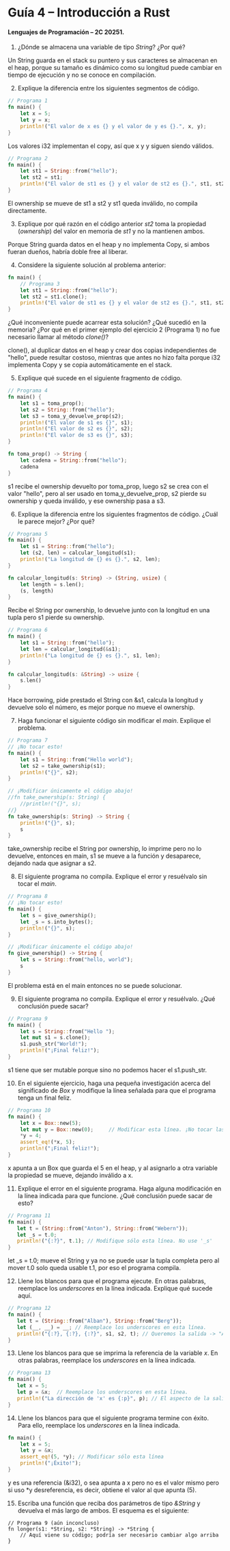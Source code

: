 # Guía 4 – Introducción a Rust 

#### Lenguajes de Programación – 2C 20251. 

1. ¿Dónde se almacena una variable de tipo _String_? ¿Por qué?

Un String guarda en el stack su puntero y sus caracteres se almacenan en el heap, porque su tamaño es dinámico como su longitud puede cambiar en tiempo de ejecución y no se conoce en compilación.

2. Explique la diferencia entre los siguientes segmentos de código. 
```rust
// Programa 1
fn main() {
    let x = 5;
    let y = x;
    println!("El valor de x es {} y el valor de y es {}.", x, y);
}
```
Los valores i32 implementan el copy, así que x y y siguen siendo válidos.

```rust
// Programa 2
fn main() {
    let st1 = String::from("hello");
    let st2 = st1;
    println!("El valor de st1 es {} y el valor de st2 es {}.", st1, st2);
}
```
El ownership se mueve de st1 a st2 y st1 queda inválido, no compila directamente.

3. Explique por qué razón en el código anterior _st2_ toma la propiedad (_ownership_) del valor en memoria de _st1_ y no la mantienen ambos. 

Porque String guarda datos en el heap y no implementa Copy, si ambos fueran dueños, habría doble free al liberar.

4. Considere la siguiente solución al problema anterior: 
```rust
fn main() {
    // Programa 3
    let st1 = String::from("hello");
    let st2 = st1.clone();
    println!("El valor de st1 es {} y el valor de st2 es {}.", st1, st2);
}
```
¿Qué inconveniente puede acarrear esta solución? ¿Qué sucedió en la memoria? ¿Por qué en el primer ejemplo del ejercicio 2 (Programa 1) no fue necesario llamar al método _clone()_?

clone(), al duplicar datos en el heap y crear dos copias independientes de "hello", puede resultar costoso, mientras que antes no hizo falta porque i32 implementa Copy y se copia automáticamente en el stack.

5. Explique qué sucede en el siguiente fragmento de código. 
```rust
// Programa 4
fn main() {
    let s1 = toma_prop();
    let s2 = String::from("hello");
    let s3 = toma_y_devuelve_prop(s2);
    println!("El valor de s1 es {}", s1);
    println!("El valor de s2 es {}", s2);
    println!("El valor de s3 es {}", s3);
} 

fn toma_prop() -> String {
    let cadena = String::from("hello");
    cadena
}
```
s1 recibe el ownership devuelto por toma_prop, luego s2 se crea con el valor "hello", pero al ser usado en toma_y_devuelve_prop, s2 pierde su ownership y queda inválido, y ese ownership pasa a s3.

6. Explique la diferencia entre los siguientes fragmentos de código. ¿Cuál le parece mejor? ¿Por qué?
```rust
// Programa 5
fn main() {
    let s1 = String::from("hello");
    let (s2, len) = calcular_longitud(s1);
    println!("La longitud de {} es {}.", s2, len);
}

fn calcular_longitud(s: String) -> (String, usize) {
    let length = s.len(); 
    (s, length)
}
```
Recibe el String por ownership, lo devuelve junto con la longitud en una tupla pero s1 pierde su ownership.

```rust
// Programa 6
fn main() {
    let s1 = String::from("hello");
    let len = calcular_longitud(&s1);
    println!("La longitud de {} es {}.", s1, len);
}

fn calcular_longitud(s: &String) -> usize {
    s.len()
}
```
Hace borrowing, pide prestado el String con &s1, calcula la longitud y devuelve solo el número, es mejor porque no mueve el ownership.

7. Haga funcionar el siguiente código sin modificar el _main_. Explique el problema. 
```rust
// Programa 7 
// ¡No tocar esto!
fn main() {
    let s1 = String::from("Hello world");
    let s2 = take_ownership(s1);
    println!("{}", s2);
}

// ¡Modificar únicamente el código abajo!
//fn take_ownership(s: String) {
    //println!("{}", s);
//}
fn take_ownership(s: String) -> String {
    println!("{}", s);
    s
}

```
take_ownership recibe el String por ownership, lo imprime pero no lo devuelve, entonces en main, s1 se mueve a la función y desaparece, dejando nada que asignar a s2.

8. El siguiente programa no compila. Explique el error y resuélvalo sin tocar el _main_. 
```rust
// Programa 8
// ¡No tocar esto!
fn main() {
    let s = give_ownership();
    let _s = s.into_bytes(); 
    println!("{}", s);
}

// ¡Modificar únicamente el código abajo!
fn give_ownership() -> String {
    let s = String::from("hello, world");
    s
}
```
El problema está en el main entonces no se puede solucionar.

9. El siguiente programa no compila. Explique el error y resuélvalo. ¿Qué conclusión puede sacar?
```rust
// Programa 9
fn main() {
    let s = String::from("Hello ");   
    let mut s1 = s.clone();
    s1.push_str("World!");
    println!("¡Final feliz!");
}

```

s1 tiene que ser mutable porque sino no podemos hacer el s1.push_str.

10. En el siguiente ejercicio, haga una pequeña investigación acerca del significado de _Box_ y modifique la línea señalada para que el programa tenga un final feliz. 
```rust
// Programa 10
fn main() {
    let x = Box::new(5);  
    let mut y = Box::new(0);     // Modificar esta línea. ¡No tocar las otras!
    *y = 4;
    assert_eq!(*x, 5);
    println!("¡Final feliz!");
}
```
x apunta a un Box<T> que guarda el 5 en el heap, y al asignarlo a otra variable la propiedad se mueve, dejando inválido a x.

11. Explique el error en el siguiente programa. Haga alguna modificación en la línea indicada para que funcione. ¿Qué conclusión puede sacar de esto?
```rust
// Programa 11
fn main() {
   let t = (String::from("Anton"), String::from("Webern"));
   let _s = t.0;
   println!("{:?}", t.1); // Modifique sólo esta línea. No use '_s'
}
```
let _s = t.0; mueve el String y ya no se puede usar la tupla completa pero al mover t.0 solo queda usable t.1, por eso el programa compila.

12. Llene los blancos para que el programa ejecute. En otras palabras, reemplace los _underscores_ en la línea indicada. Explique qué sucede aquí. 
```rust
// Programa 12
fn main() {
   let t = (String::from("Alban"), String::from("Berg"));
   let (__, __) = __; // Reemplace los underscores en esta línea. 
   println!("{:?}, {:?}, {:?}", s1, s2, t); // Queremos la salida -> "Alban", "Berg", ("Alban", "Berg")
}
```
13. Llene los blancos para que se imprima la referencia de la variable _x_. En otras palabras, reemplace los _underscores_ en la línea indicada.  

```rust
// Programa 13
fn main() {
   let x = 5;
   let p = &x;	// Reemplace los underscores en esta línea. 
   println!("La dirección de 'x' es {:p}", p); // El aspecto de la salida es algo como: 0x16fa3ac84
}
```

14. Llene los blancos para que el siguiente programa termine con éxito. Para ello, reemplace los _underscores_ en la línea indicada. 
```rust
fn main() {
    let x = 5;
    let y = &x;
    assert_eq!(5, *y); // Modificar sólo esta línea
    println!("¡Éxito!");
}
```
y es una referencia (&i32), o sea apunta a x pero no es el valor mismo pero si uso *y desreferencia, es decir, obtiene el valor al que apunta (5).

15. Escriba una función que reciba dos parámetros de tipo _&String_ y devuelva el más largo de ambos. El esquema es el siguiente:
```
// Programa 9 (aún inconcluso)
fn longer(s1: *String, s2: *String) -> *String {
    // Aquí viene su código; podría ser necesario cambiar algo arriba
}
```
